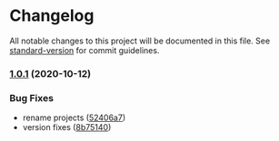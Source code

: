 # Changelog

All notable changes to this project will be documented in this file. See [standard-version](https://github.com/conventional-changelog/standard-version) for commit guidelines.

### [1.0.1](https://github.com/andradeB/raidden/compare/v1.4.0...v1.0.1) (2020-10-12)


### Bug Fixes

* rename projects ([52406a7](https://github.com/andradeB/raidden/commit/52406a750e3667dbd6605a1336d39a0b012c152c))
* version fixes ([8b75140](https://github.com/andradeB/raidden/commit/8b7514016af1e6eccfd1bb9ccbf38973529cf068))
